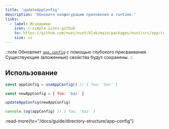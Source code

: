 ```yaml
---
title: 'updateAppConfig'
description: 'Обновите конфигурацию приложения в runtime.'
links:
  - label: Исходники
    icon: i-simple-icons-github
    to: https://github.com/nuxt/nuxt/blob/main/packages/nuxt/src/app/config.ts
    size: xs
---
```


::note
Обновляет [`app.config`](/docs/guide/directory-structure/app-config) с помощью глубокого присваивания. Существующие (вложенные) свойства будут сохранены.
::

## Использование

```js
const appConfig = useAppConfig() // { foo: 'bar' }

const newAppConfig = { foo: 'baz' }

updateAppConfig(newAppConfig)

console.log(appConfig) // { foo: 'baz' }
```

:read-more{to="/docs/guide/directory-structure/app-config"}
